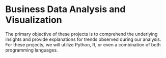 # **Business Data Analysis and Visualization**

The primary objective of these projects is to comprehend the underlying insights and provide explanations for trends observed during our analysis. For these projects, we will utilize Python, R, or even a combination of both programming languages.



